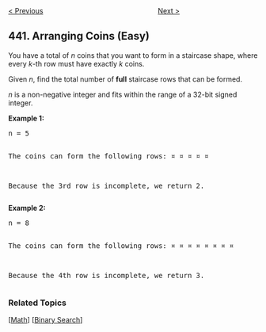 <!--|This file generated by command(leetcode description); DO NOT EDIT.    |-->
<!--+----------------------------------------------------------------------+-->
<!--|@author    Openset <openset.wang@gmail.com>                           |-->
<!--|@link      https://github.com/openset                                 |-->
<!--|@home      https://github.com/openset/leetcode                        |-->
<!--+----------------------------------------------------------------------+-->

[< Previous](https://github.com/openset/leetcode/tree/master/problems/k-th-smallest-in-lexicographical-order "K-th Smallest in Lexicographical Order")
　　　　　　　　　　　　　　　　
[Next >](https://github.com/openset/leetcode/tree/master/problems/find-all-duplicates-in-an-array "Find All Duplicates in an Array")

## 441. Arranging Coins (Easy)

<p>You have a total of <i>n</i> coins that you want to form in a staircase shape, where every <i>k</i>-th row must have exactly <i>k</i> coins.</p>
 
<p>Given <i>n</i>, find the total number of <b>full</b> staircase rows that can be formed.</p>

<p><i>n</i> is a non-negative integer and fits within the range of a 32-bit signed integer.</p>

<p><b>Example 1:</b>
<pre>
n = 5

The coins can form the following rows:
¤
¤ ¤
¤ ¤

Because the 3rd row is incomplete, we return 2.
</pre>
</p>

<p><b>Example 2:</b>
<pre>
n = 8

The coins can form the following rows:
¤
¤ ¤
¤ ¤ ¤
¤ ¤

Because the 4th row is incomplete, we return 3.
</pre>
</p>

### Related Topics
  [[Math](https://github.com/openset/leetcode/tree/master/tag/math/README.md)]
  [[Binary Search](https://github.com/openset/leetcode/tree/master/tag/binary-search/README.md)]
